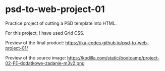 # psd-to-web-project-01

Practice project of cutting a PSD template into HTML.

For this project, I have used Grid CSS.

Preview of the final product: https://ika-codes.github.io/psd-to-web-project-01/

Preview of the source image: https://kodilla.com/static/bootcamp/project-02-FE-dodatkowe-zadanie-m3v2.png
